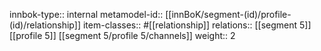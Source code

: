 innbok-type:: internal
metamodel-id:: [[innBoK/segment-(id)/profile-(id)/relationship]]
item-classes:: #[[relationship]]
relations:: [[segment 5]] [[profile 5]] [[segment 5/profile 5/channels]]
weight:: 2


